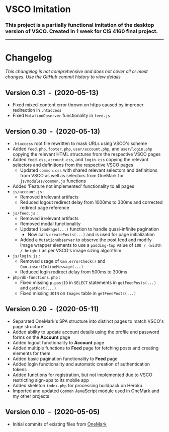 # VSCO Imitation
### This project is a partially functional imitation of the desktop version of VSCO. Created in 1 week for CIS 4160 final project.

---
# Changelog
*This changelog is not comprehensive and does not cover all or most changes. Use the GitHub commit history to view details*
## Version 0.31 &nbsp;-&nbsp; (2020-05-13)
* Fixed mixed-content error thrown on https caused by improper redirection in `.htaccess`
* Fixed `MutationObserver` functionality in `feed.js`

## Version 0.30 &nbsp;-&nbsp; (2020-05-13)
* `.htaccess` root file rewritten to mask URLs using VSCO's scheme
* Added `feed.php`, `footer.php`, `user/account.php`, and `user/login.php` copying the relevant HTML structures from the respective VSCO pages
* Added `feed.css`, `account.css`, and `login.css` copying the relevant selectors and definitions from the respective VSCO pages
    * Updated `common.css` with shared relevant selectors and definitions from VSCO as well as selectors from OneMark for `js/modules/common.js` functions
* Added 'Feature not implemented' functionality to all pages
* `js/account.js` :
    * Removed irrelevant artifacts
    * Reduced logout redirect delay from 1000ms to 300ms and corrected redirect page reference
* `js/feed.js` :
    * Removed irrelevant artifacts
    * Removed modal functionality
    * Updated `loadPage(...)` function to handle quasi-infinite pagination
        * Now calls `createPosts(...)` and is used for page initialization
    * Added a `MutationObserver` to observe the post feed and modify image wrapper elements to use a `padding-top` value of `100 / (width / height)` as per VSCO's image sizing algorithim
* `js/login.js` :
    * Removed usage of `Cmn.errorCheck()` and `Cmn.insertInlineMessage(...)`
    * Reduced login redirect delay from 500ms to 300ms
* `php/db-functions.php` :
    * Fixed missing `p.postID` in `SELECT` statements in `getFeedPosts(...)` and `getPost(...)`
    * Fixed missing `JOIN` on `Images` table in `getFeedPosts(...)`

## Version 0.20 &nbsp;-&nbsp; (2020-05-11)
* Separated OneMark's SPA structure into distinct pages to match VSCO's page structure
* Added ability to update account details using the profile and password forms on the **Account** page
* Added logout functionality to **Account** page
* Added multiple functions to **Feed** page for fetching posts and creating elements for them
* Added basic pagination functionality to **Feed** page
* Added login functionality and automatic creation of authentication tokens
* Added functions for registration, but not implemented due to VSCO restricting sign-ups to its mobile app
* Added skeleton `index.php` for processing buildpack on Heroku
* Imported and updated `Common` JavaScript module used in OneMark and my other projects

## Version 0.10 &nbsp;-&nbsp; (2020-05-05)
* Initial commits of existing files from [OneMark](https://github.com/msihly/OneMark-Public)
